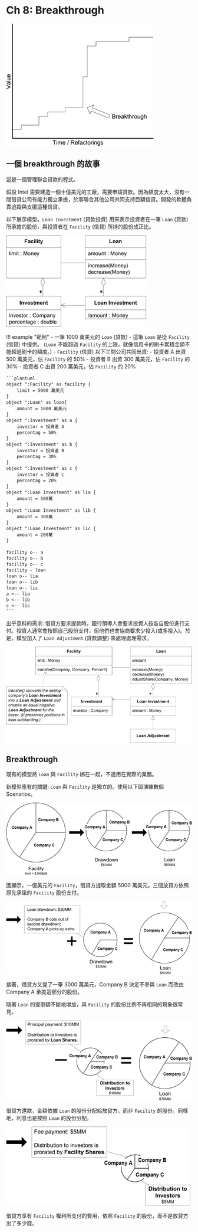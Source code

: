 # Ch 8: Breakthrough

![](08/01.png)

## 一個 breakthrough 的故事

這是一個管理聯合貸款的程式。

假設 Intel 需要建造一個十億美元的工廠，需要申請貸款。因為額度太大，沒有一間借貸公司有能力獨立承擔，於事聯合其他公司共同支持巨額信貸。開發的軟體負責追蹤與支援這種信貸。

以下展示模型。`Loan Investment` (貸款投資) 用來表示投資者在一筆 `Loan` (貸款) 所承擔的股份，與投資者在 `Facility` (信貸) 所持的股份成正比。

![](08/02.png)

!!! example "範例"
    - 一筆 1000 萬美元的 `Loan` (貸款)
    - 這筆 `Loan` 是從 `Facility` (信貸) 中提供。 (`Loan` 不能超過 `Facility` 的上限，就像信用卡的刷卡累積金額不能超過刷卡的額度。)
    - `Facility` (信貸) 以下三間公司共同出資:
        - 投資者 A 出資 500 萬美元，佔 `Facility` 的 50%
        - 投資者 B 出資 300 萬美元，佔 `Facility` 的 30%
        - 投資者 C 出資 200 萬美元，佔 `Facility` 的 20%

    ```plantuml
    object ":Facility" as facility {
        limit = 5000 萬美元
    }
    object ":Loan" as loan{
        amount = 1000 萬美元
    }
    object ":Investment" as a {
        investor = 投資者 A
        percentag = 50%
    }
    object ":Investment" as b {
        investor = 投資者 B
        percentag = 30%
    }
    object ":Investment" as c {
        investor = 投資者 C
        percentag = 20%
    }
    object ":Loan Investment" as lia {
        amount = 500萬
    }
    object ":Loan Investment" as lib {
        amount = 300萬
    }
    object ":Loan Investment" as lic {
        amount = 200萬
    }

    facility o-- a
    facility o-- b
    facility o-- c
    facility - loan
    loan o-- lia
    loan o-- lib
    loan o-- lic
    a <-- lia
    b <-- lib
    c <-- lic
    ```

出乎意料的需求: 借貸方要求提款時，銀行領導人會要求投資人按各自股份進行支付。投資人通常會按照自己股份支付，但他們也會協商要求少投入(或多投入)。於是，模型加入了 `Loan Adjustment` (貸款調整) 來處理處理需求。

![](08/03.png)

## Breakthrough

既有的模型將 `Loan` 與 `Facility` 綁在一起，不適用在實際的業務。

新模型應有的關鍵: `Loan` 與 `Facility` 是獨立的。使用以下圖演練數個 Scenarios。

![](08/04.png)

圖顯示，一億美元的 `Facility`，借貸方提取金額 5000 萬美元。三個放貸方依照原先承諾的 `Facility` 股份支付。

![](08/05.png)

接著，借貸方又提了一筆 3000 萬美元，Company B 決定不參與 `Loan` 而改由 Company A 承擔這部分的股份。

隨著 `Loan` 的提取額不斷地增加，與 `Facility` 的股份比例不再相同的現象很常見。

![](08/06.png)

借貸方還款，金額依據 `Loan` 的股份分配給放貸方，而非 `Facility` 的股份。同樣地，利息也是按照 `Loan` 的股份分配。

![](08/07.png)

借貸方享有 `Facility` 權利所支付的費用，依照 `Facility` 的股份，而不是放貸方出了多少錢。
